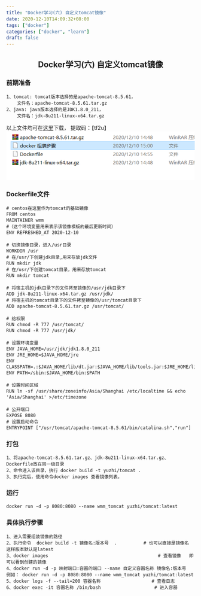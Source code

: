 ```yaml
---
title: "Docker学习(六) 自定义tomcat镜像"
date: 2020-12-10T14:09:32+08:00
tags: ["docker"]
categories: ["docker", "learn"]
draft: false
---
```

## <center>Docker学习(六) 自定义tomcat镜像</center>
### 前期准备
    1、tomcat: tomcat版本选择的是apache-tomcat-8.5.61，
        文件名：apache-tomcat-8.5.61.tar.gz
    2、java: java版本选择的是JDK1.8.0_211，
        文件名：jdk-8u211-linux-x64.tar.gz
以上文件均可在[这里](https://pan.baidu.com/s/14-8cf3OLXi841bc_OkpoGA)下载， 提取码：【tf2u】  
![文件](/images/docker/docker6-1.png)

### Dockerfile文件
    # centos在这里作为tomcat的基础镜像
    FROM centos     
    MAINTAINER wmm
    #（这个环境变量用来表示该镜像模板的最后更新时间）
    ENV REFRESHED_AT 2020-12-10  

    # 切换镜像目录，进入/usr目录
    WORKDIR /usr
    # 在/usr/下创建jdk目录,用来存放jdk文件
    RUN mkdir jdk
    # 在/usr/下创建tomcat目录，用来存放tomcat
    RUN mkdir tomcat

    # 将宿主机的jdk目录下的文件拷至镜像的/usr/jdk目录下
    ADD jdk-8u211-linux-x64.tar.gz /usr/jdk/
    # 将宿主机的tomcat目录下的文件拷至镜像的/usr/tomcat目录下
    ADD apache-tomcat-8.5.61.tar.gz /usr/tomcat/

    # 给权限
    RUN chmod -R 777 /usr/tomcat/
    RUN chmod -R 777 /usr/jdk/

    # 设置环境变量
    ENV JAVA_HOME=/usr/jdk/jdk1.8.0_211
    ENV JRE_HOME=$JAVA_HOME/jre
    ENV CLASSPATH=.:$JAVA_HOME/lib/dt.jar:$JAVA_HOME/lib/tools.jar:$JRE_HOME/lib:$CLASSPATH
    ENV PATH=/sbin:$JAVA_HOME/bin:$PATH

    # 设置时间区域
    RUN ln -sf /usr/share/zoneinfo/Asia/Shanghai /etc/localtime && echo 'Asia/Shanghai' >/etc/timezone

    # 公开端口
    EXPOSE 8080
    # 设置启动命令
    ENTRYPOINT ["/usr/tomcat/apache-tomcat-8.5.61/bin/catalina.sh","run"]

### 打包
    1、将apache-tomcat-8.5.61.tar.gz、jdk-8u211-linux-x64.tar.gz、Dockerfile放在同一级目录
    2、命令进入该目录，执行 docker build -t yuzhi/tomcat .
    3、执行完后，使用命令docker images 查看镜像列表。

### 运行
    docker run -d -p 8080:8080 --name wmm_tomcat yuzhi/tomcat:latest


### 具体执行步骤
    1、进入需要组装镜像的路径
    2、执行命令  docker build -t 镜像名:版本号  .	        # 也可以直接是镜像名  这样版本默认是latest
    3、docker images   							            # 查看镜像   即可以看到创建的镜像
    4、docker run -d -p 映射端口:容器的端口 --name 自定义容器名称 镜像名:版本号   
    例如： docker run -d -p 8080:8080 --name wmm_tomcat yuzhi/tomcat:latest
    5、docker logs -f --tail=200 容器名称                   # 查看日志
    6、docker exec -it 容器名称 /bin/bash			        # 进入容器